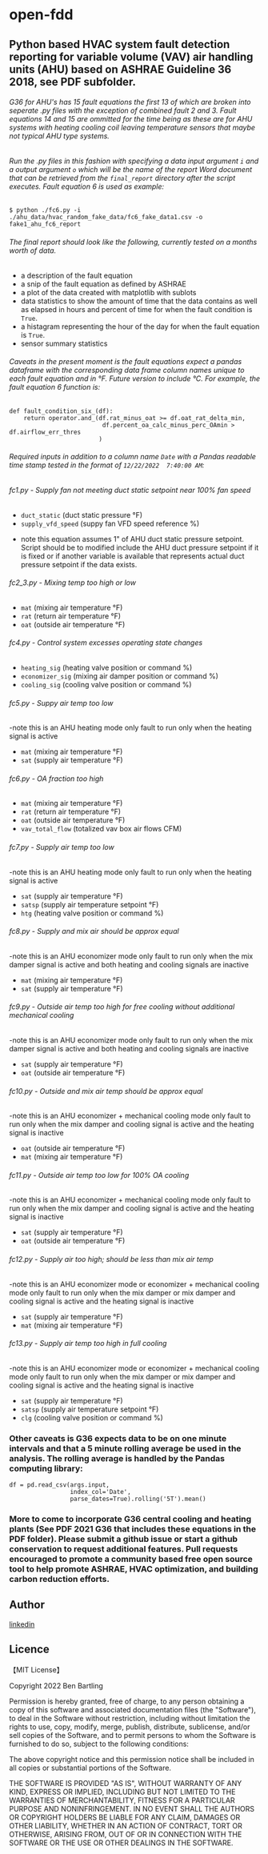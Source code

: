# open-fdd

## Python based HVAC system fault detection reporting for variable volume (VAV) air handling units (AHU) based on ASHRAE Guideline 36 2018, see PDF subfolder.

###### G36 for AHU's has 15 fault equations the first 13 of which are broken into seperate .py files with the exception of combined fault 2 and 3. Fault equations 14 and 15 are ommitted for the time being as these are for AHU systems with heating cooling coil leaving temperature sensors that maybe not typical AHU type systems.

###### Run the .py files in this fashion with specifying a data input argument `i` and a output argument `o` which will be the name of the report Word document that can be retrieved from the `final_report` directory after the script executes. Fault equation 6 is used as example:

`$ python ./fc6.py -i ./ahu_data/hvac_random_fake_data/fc6_fake_data1.csv -o fake1_ahu_fc6_report`

###### The final report should look like the following, currently tested on a months worth of data.
* a description of the fault equation
* a snip of the fault equation as defined by ASHRAE
* a plot of the data created with matplotlib with sublots
* data statistics to show the amount of time that the data contains as well as elapsed in hours and percent of time for when the fault condition is `True`.
* a histagram representing the hour of the day for when the fault equation is `True`.
* sensor summary statistics

###### Caveats in the present moment is the fault equations expect a pandas dataframe with the corresponding data frame column names unique to each fault equation and in °F. Future version to include °C. For example, the fault equation 6 function is:

```shell
def fault_condition_six_(df):
    return operator.and_(df.rat_minus_oat >= df.oat_rat_delta_min,
                          df.percent_oa_calc_minus_perc_OAmin > df.airflow_err_thres
                         )
```

###### Required inputs in addition to a column name `Date` with a Pandas readable time stamp tested in the format of `12/22/2022  7:40:00 AM`:

###### fc1.py - Supply fan not meeting duct static setpoint near 100% fan speed
* `duct_static` (duct static pressure °F)
* `supply_vfd_speed` (suppy fan VFD speed reference %)
- note this equation assumes 1" of AHU duct static pressure setpoint. Script should be to modified include the AHU duct pressure setpoint if it is fixed or if another variable is available that represents actual duct pressure setpoint if the data exists.

###### fc2_3.py - Mixing temp too high or low
* `mat` (mixing air temperature °F)
* `rat` (return air temperature °F)
* `oat` (outside air temperature °F)

###### fc4.py - Control system excesses operating state changes
* `heating_sig` (heating valve position or command %)
* `economizer_sig` (mixing air damper position or command %)
* `cooling_sig` (cooling valve position or command %)

###### fc5.py - Suppy air temp too low
-note this is an AHU heating mode only fault to run only when the heating signal is active
* `mat` (mixing air temperature °F)
* `sat`	(supply air temperature °F)

###### fc6.py - OA fraction too high
* `mat` (mixing air temperature °F)
* `rat` (return air temperature °F)
* `oat` (outside air temperature °F)
* `vav_total_flow` (totalized vav box air flows CFM)

###### fc7.py - Supply air temp too low
-note this is an AHU heating mode only fault to run only when the heating signal is active
* `sat`	(supply air temperature °F)
* `satsp` (supply air temperature setpoint °F)
* `htg` (heating valve position or command %)

###### fc8.py - Supply and mix air should be approx equal
-note this is an AHU economizer mode only fault to run only when the mix damper signal is active and both heating and cooling signals are inactive
* `mat` (mixing air temperature °F)
* `sat`	(supply air temperature °F)

###### fc9.py - Outside air temp too high for free cooling without additional mechanical cooling
-note this is an AHU economizer mode only fault to run only when the mix damper signal is active and both heating and cooling signals are inactive
* `sat`	(supply air temperature °F)
* `oat` (outside air temperature °F)

###### fc10.py - Outside and mix air temp should be approx equal
-note this is an AHU economizer + mechanical cooling mode only fault to run only when the mix damper and cooling signal is active and the heating signal is inactive
* `oat` (outside air temperature °F)
* `mat` (mixing air temperature °F)

###### fc11.py - Outside air temp too low for 100% OA cooling
-note this is an AHU economizer + mechanical cooling mode only fault to run only when the mix damper and cooling signal is active and the heating signal is inactive
* `sat`	(supply air temperature °F)
* `oat` (outside air temperature °F)

###### fc12.py - Supply air too high; should be less than mix air temp
-note this is an AHU economizer mode or economizer + mechanical cooling mode only fault to run only when the mix damper or mix damper and cooling signal is active and the heating signal is inactive
* `sat`	(supply air temperature °F)
* `mat` (mixing air temperature °F)

###### fc13.py - Supply air temp too high in full cooling
-note this is an AHU economizer mode or economizer + mechanical cooling mode only fault to run only when the mix damper or mix damper and cooling signal is active and the heating signal is inactive
* `sat`	(supply air temperature °F)
* `satsp` (supply air temperature setpoint °F)
* `clg` (cooling valve position or command %)

### Other caveats is G36 expects data to be on one minute intervals and that a 5 minute rolling average be used in the analysis. The rolling average is handled by the Pandas computing library:

```shell
df = pd.read_csv(args.input,
                 index_col='Date',
                 parse_dates=True).rolling('5T').mean()
```
### More to come to incorporate G36 central cooling and heating plants (See PDF 2021 G36 that includes these equations in the PDF folder). Please submit a github issue or start a github conservation to request additional features. Pull requests encouraged to promote a community based free open source tool to help promote ASHRAE, HVAC optimization, and building carbon reduction efforts.

## Author

[linkedin](https://www.linkedin.com/in/ben-bartling-510a0961/)

## Licence

【MIT License】

Copyright 2022 Ben Bartling

Permission is hereby granted, free of charge, to any person obtaining a copy of this software and associated documentation files (the "Software"), to deal in the Software without restriction, including without limitation the rights to use, copy, modify, merge, publish, distribute, sublicense, and/or sell copies of the Software, and to permit persons to whom the Software is furnished to do so, subject to the following conditions:

The above copyright notice and this permission notice shall be included in all copies or substantial portions of the Software.

THE SOFTWARE IS PROVIDED "AS IS", WITHOUT WARRANTY OF ANY KIND, EXPRESS OR IMPLIED, INCLUDING BUT NOT LIMITED TO THE WARRANTIES OF MERCHANTABILITY, FITNESS FOR A PARTICULAR PURPOSE AND NONINFRINGEMENT. IN NO EVENT SHALL THE AUTHORS OR COPYRIGHT HOLDERS BE LIABLE FOR ANY CLAIM, DAMAGES OR OTHER LIABILITY, WHETHER IN AN ACTION OF CONTRACT, TORT OR OTHERWISE, ARISING FROM, OUT OF OR IN CONNECTION WITH THE SOFTWARE OR THE USE OR OTHER DEALINGS IN THE SOFTWARE.

